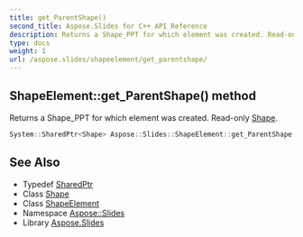 ```yaml
---
title: get_ParentShape()
second_title: Aspose.Slides for C++ API Reference
description: Returns a Shape_PPT for which element was created. Read-only Shape.
type: docs
weight: 1
url: /aspose.slides/shapeelement/get_parentshape/
---
```

## ShapeElement::get_ParentShape() method


Returns a Shape_PPT for which element was created. Read-only [Shape](../../shape/).

```cpp
System::SharedPtr<Shape> Aspose::Slides::ShapeElement::get_ParentShape()
```

## See Also

* Typedef [SharedPtr](../../../system/sharedptr/)
* Class [Shape](../../shape/)
* Class [ShapeElement](../)
* Namespace [Aspose::Slides](../../)
* Library [Aspose.Slides](../../../)